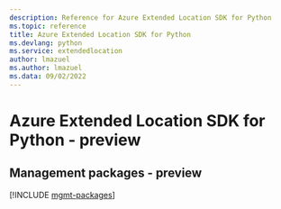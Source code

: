 ```yaml
---
description: Reference for Azure Extended Location SDK for Python
ms.topic: reference
title: Azure Extended Location SDK for Python
ms.devlang: python
ms.service: extendedlocation
author: lmazuel
ms.author: lmazuel
ms.data: 09/02/2022
---
```

# Azure Extended Location SDK for Python - preview

## Management packages - preview
[!INCLUDE [mgmt-packages](extended-location-mgmt-index.md)]